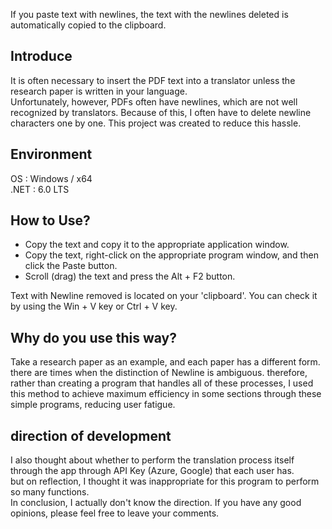 If you paste text with newlines, the text with the newlines deleted is automatically copied to the clipboard.

## Introduce
It is often necessary to insert the PDF text into a translator unless the research paper is written in your language.  
Unfortunately, however, PDFs often have newlines, which are not well recognized by translators. Because of this, I often have to delete newline characters one by one. This project was created to reduce this hassle.

## Environment
OS : Windows / x64  
.NET : 6.0 LTS

## How to Use?
* Copy the text and copy it to the appropriate application window.  
* Copy the text, right-click on the appropriate program window, and then click the Paste button.  
* Scroll (drag) the text and press the Alt + F2 button.  

Text with Newline removed is located on your 'clipboard'. You can check it by using the Win + V key or Ctrl + V key.

## Why do you use this way?
Take a research paper as an example, and each paper has a different form.  
there are times when the distinction of Newline is ambiguous. therefore, rather than creating a program that handles all of these processes, I used this method to achieve maximum efficiency in some sections through these simple programs, reducing user fatigue.

## direction of development
I also thought about whether to perform the translation process itself through the app through API Key (Azure, Google) that each user has.  
but on reflection, I thought it was inappropriate for this program to perform so many functions.  
In conclusion, I actually don't know the direction. If you have any good opinions, please feel free to leave your comments.  
